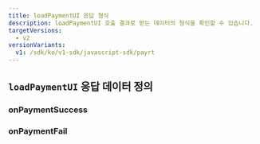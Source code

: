 ```yaml
---
title: loadPaymentUI 응답 형식
description: loadPaymentUI 호출 결과로 받는 데이터의 형식을 확인할 수 있습니다.
targetVersions:
  - v2
versionVariants:
  v1: /sdk/ko/v1-sdk/javascript-sdk/payrt
---
```


## `loadPaymentUI` 응답 데이터 정의

### onPaymentSuccess



### onPaymentFail

